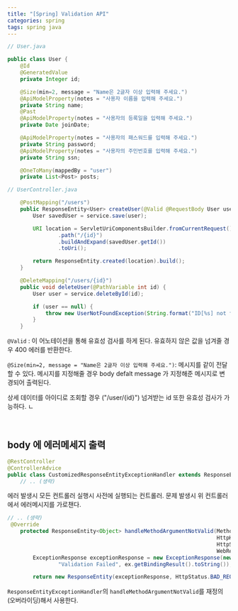 ```yaml
---
title: "[Spring] Validation API"
categories: spring
tags: spring java
---
```


```java
// User.java

public class User {
    @Id
    @GeneratedValue
    private Integer id;

    @Size(min=2, message = "Name은 2글자 이상 입력해 주세요.")
    @ApiModelProperty(notes = "사용자 이름을 입력해 주세요.")
    private String name;
    @Past
    @ApiModelProperty(notes = "사용자의 등록일을 입력해 주세요.")
    private Date joinDate;

    @ApiModelProperty(notes = "사용자의 패스워드를 입력해 주세요.")
    private String password;
    @ApiModelProperty(notes = "사용자의 주민번호를 입력해 주세요.")
    private String ssn;

    @OneToMany(mappedBy = "user")
    private List<Post> posts;
```
```java
// UserController.java

    @PostMapping("/users")
    public ResponseEntity<User> createUser(@Valid @RequestBody User user) {
        User savedUser = service.save(user);

        URI location = ServletUriComponentsBuilder.fromCurrentRequest()
                .path("/{id}")
                .buildAndExpand(savedUser.getId())
                .toUri();

        return ResponseEntity.created(location).build();
    }

    @DeleteMapping("/users/{id}")
    public void deleteUser(@PathVariable int id) {
        User user = service.deleteById(id);

        if (user == null) {
            throw new UserNotFoundException(String.format("ID[%s] not found", id));
        }
    }
```
```@Valid``` : 이 어노테이션을 통해 유효성 검사를 하게 된다. 
유효하지 않은 값을 넘겨줄 경우 400 에러를 반환한다. 

```@Size(min=2, message = "Name은 2글자 이상 입력해 주세요.")```: 메시지를 같이 전달할 수 있다. 메시지를 지정해줄 경우 body defalt message 가 지정해준 메시지로 변경되어 출력된다. 

상세 데이터를 아이디로 조회할 경우 ("/user/{id}") 넘겨받는 id 또한 유효성 검사가 가능하다. ㄴ 

<br>

## body 에 에러메세지 출력
```java
@RestController
@ControllerAdvice
public class CustomizedResponseEntityExceptionHandler extends ResponseEntityExceptionHandler {
    // .. (생략)
```
에러 발생시 모든 컨트롤러 실행시 사전에 실행되는 컨트롤러.
문제 발생시 위 컨트롤러에서 에러메시지를 가로챈다.

```java
// .. (생략)
 @Override
    protected ResponseEntity<Object> handleMethodArgumentNotValid(MethodArgumentNotValidException ex,
                                                                  HttpHeaders headers,
                                                                  HttpStatus status,
                                                                  WebRequest request) {
        ExceptionResponse exceptionResponse = new ExceptionResponse(new Date(),
                "Validation Failed", ex.getBindingResult().toString());

        return new ResponseEntity(exceptionResponse, HttpStatus.BAD_REQUEST);
```
```ResponseEntityExceptionHandler```의 ```handleMethodArgumentNotValid```를 재정의(오버라이딩)해서 사용한다. 


